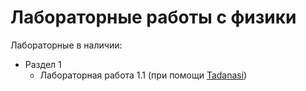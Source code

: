# Лабораторные работы с физики
Лабораторные в наличии:
- Раздел 1
  - Лабораторная работа 1.1 (при помощи [Tadanasi](github.com/OurPain))
